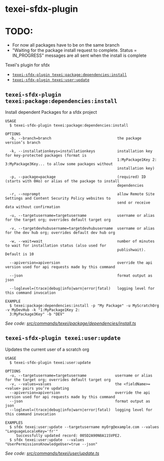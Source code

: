 texei-sfdx-plugin
=================

# TODO:

* For now all packages have to be on the same branch
* "Waiting for the package install request to complete. Status = IN_PROGRESS" messages are all sent when the install is complete

Texeï&#39;s plugin for sfdx

<!-- commands -->
* [`texei-sfdx-plugin texei:package:dependencies:install`](#texei-sfdx-plugin-texeipackagedependenciesinstall)
* [`texei-sfdx-plugin texei:user:update`](#texei-sfdx-plugin-texeiuserupdate)

## `texei-sfdx-plugin texei:package:dependencies:install`

Install dependent Packages for a sfdx project

```
USAGE
  $ texei-sfdx-plugin texei:package:dependencies:install

OPTIONS
  -b, --branch=branch                              the package version’s branch

  -k, --installationkeys=installationkeys          installation key for key-protected packages (format is
                                                   1:MyPackage1Key 2: 3:MyPackage3Key... to allow some packages without
                                                   installation key)

  -p, --package=package                            (required) ID (starts with 0Ho) or alias of the package to install
                                                   dependencies

  -r, --noprompt                                   allow Remote Site Settings and Content Security Policy websites to
                                                   send or receive data without confirmation

  -u, --targetusername=targetusername              username or alias for the target org; overrides default target org

  -v, --targetdevhubusername=targetdevhubusername  username or alias for the dev hub org; overrides default dev hub org

  -w, --wait=wait                                  number of minutes to wait for installation status (also used for
                                                   publishwait). Default is 10

  --apiversion=apiversion                          override the api version used for api requests made by this command

  --json                                           format output as json

  --loglevel=(trace|debug|info|warn|error|fatal)   logging level for this command invocation

EXAMPLE
  $ texei:package:dependencies:install -p "My Package" -u MyScratchOrg -v MyDevHub -k "1:MyPackage1Key 2: 
  3:MyPackage3Key" -b "DEV"
```

_See code: [src/commands/texei/package/dependencies/install.ts](https://github.com/texei/texei-sfdx-plugin/blob/v0.0.1/src/commands/texei/package/dependencies/install.ts)_

## `texei-sfdx-plugin texei:user:update`

Updates the current user of a scratch org

```
USAGE
  $ texei-sfdx-plugin texei:user:update

OPTIONS
  -u, --targetusername=targetusername             username or alias for the target org; overrides default target org
  -v, --values=values                             the <fieldName>=<value> pairs you’re updating
  --apiversion=apiversion                         override the api version used for api requests made by this command
  --json                                          format output as json
  --loglevel=(trace|debug|info|warn|error|fatal)  logging level for this command invocation

EXAMPLES
  $ sfdx texei:user:update --targetusername myOrg@example.com --values "LanguageLocaleKey='fr'"
     Successfully updated record: 005D2A90N8A11SVPE2.
  $ sfdx texei:user:update  --values "UserPermissionsKnowledgeUser=true --json"
```

_See code: [src/commands/texei/user/update.ts](https://github.com/texei/texei-sfdx-plugin/blob/v0.0.1/src/commands/texei/user/update.ts)_
<!-- commandsstop -->
